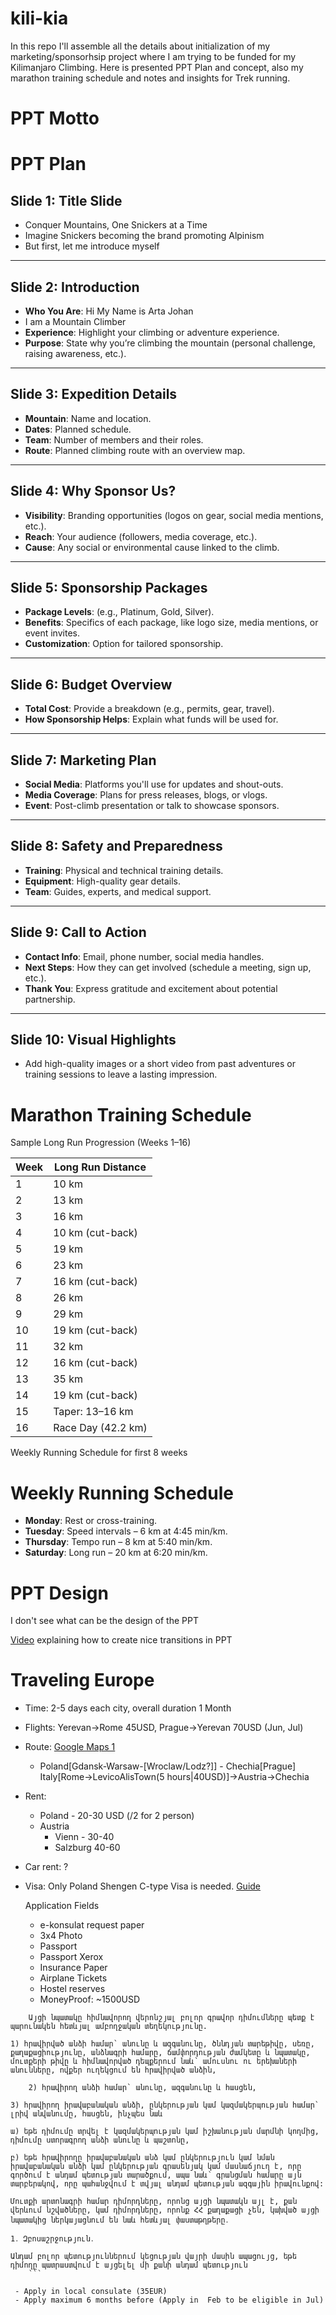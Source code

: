 # kili-kia
In this repo I'll assemble all the details about initialization of my marketing/sponsorhsip project where I am trying to 
be funded for my Kilimanjaro Climbing. Here is presented PPT Plan and concept, also my marathon training schedule and notes and insights for Trek running.

# PPT Motto


# PPT Plan

## Slide 1: Title Slide
- Conquer Mountains, One Snickers at a Time
- Imagine Snickers becoming the brand promoting Alpinism
- But first, let me introduce myself
---

## Slide 2: Introduction
- **Who You Are**: Hi My Name is Arta Johan
- I am a Mountain Climber 
- **Experience**: Highlight your climbing or adventure experience.  
- **Purpose**: State why you’re climbing the mountain (personal challenge, raising awareness, etc.).

---

## Slide 3: Expedition Details
- **Mountain**: Name and location.  
- **Dates**: Planned schedule.  
- **Team**: Number of members and their roles.  
- **Route**: Planned climbing route with an overview map.  

---

## Slide 4: Why Sponsor Us?
- **Visibility**: Branding opportunities (logos on gear, social media mentions, etc.).  
- **Reach**: Your audience (followers, media coverage, etc.).  
- **Cause**: Any social or environmental cause linked to the climb.  

---

## Slide 5: Sponsorship Packages
- **Package Levels**: (e.g., Platinum, Gold, Silver).  
- **Benefits**: Specifics of each package, like logo size, media mentions, or event invites.  
- **Customization**: Option for tailored sponsorship.

---

## Slide 6: Budget Overview
- **Total Cost**: Provide a breakdown (e.g., permits, gear, travel).  
- **How Sponsorship Helps**: Explain what funds will be used for.

---

## Slide 7: Marketing Plan
- **Social Media**: Platforms you'll use for updates and shout-outs.  
- **Media Coverage**: Plans for press releases, blogs, or vlogs.  
- **Event**: Post-climb presentation or talk to showcase sponsors.  

---

## Slide 8: Safety and Preparedness
- **Training**: Physical and technical training details.  
- **Equipment**: High-quality gear details.  
- **Team**: Guides, experts, and medical support.  

---

## Slide 9: Call to Action
- **Contact Info**: Email, phone number, social media handles.  
- **Next Steps**: How they can get involved (schedule a meeting, sign up, etc.).  
- **Thank You**: Express gratitude and excitement about potential partnership.  

---

## Slide 10: Visual Highlights
- Add high-quality images or a short video from past adventures or training sessions to leave a lasting impression.


# Marathon Training Schedule
Sample Long Run Progression (Weeks 1–16)

| Week | Long Run Distance |
|------|-------------------|
| 1    | 10 km             |
| 2    | 13 km             |
| 3    | 16 km             |
| 4    | 10 km (cut-back)  |
| 5    | 19 km             |
| 6    | 23 km             |
| 7    | 16 km (cut-back)  |
| 8    | 26 km             |
| 9    | 29 km             |
| 10   | 19 km (cut-back)  |
| 11   | 32 km             |
| 12   | 16 km (cut-back)  |
| 13   | 35 km             |
| 14   | 19 km (cut-back)  |
| 15   | Taper: 13–16 km   |
| 16   | Race Day (42.2 km)|


Weekly Running Schedule for first 8 weeks

# Weekly Running Schedule

- **Monday**: Rest or cross-training.  
- **Tuesday**: Speed intervals – 6 km at 4:45 min/km.  
- **Thursday**: Tempo run – 8 km at 5:40 min/km.  
- **Saturday**: Long run – 20 km at 6:20 min/km.


# PPT Design
I don't see what can be the design of the PPT 


[Video](https://www.youtube.com/watch?v=RJDpRUKwaNo`) explaining how to create nice transitions in PPT




# Traveling Europe
* Time: 2-5 days each city, overall duration 1 Month
* Flights: Yerevan->Rome 45USD, Prague->Yerevan 70USD (Jun, Jul)
* Route: [Google Maps 1](https://www.google.com/maps/dir/Rome,+Italy/Levico+Terme/Bregenz,+Austria/Hallstatt,+Austria/Salzburg,+Austria/Vienna/Bratislava,+Slovakia/Prague/Warsaw/Gdańsk/@48.2028339,15.5971322,9z/data=!4m62!4m61!1m5!1m1!1s0x13258a111bd74ac3:0x3094f9ab2388100!2m2!1d12.7135121!2d41.9214534!1m5!1m1!1s0x47789935e87299ef:0xea3df95f0281f48c!2m2!1d11.301007!2d46.0116173!1m5!1m1!1s0x479b0d620e6982ef:0xbf6aa7993530ff24!2m2!1d9.74231!2d47.50075!1m5!1m1!1s0x4771366f6e414663:0x16c165596a26c1ad!2m2!1d13.6492617!2d47.5622342!1m5!1m1!1s0x47769adda908d4b1:0xc1e183a1412af73d!2m2!1d13.0448441!2d47.8014154!1m5!1m1!1s0x476d079e5136ca9f:0xfdc2e58a51a25b46!2m2!1d16.3713095!2d48.2080696!1m5!1m1!1s0x476c89360aca6197:0x631f9b82fd884368!2m2!1d17.1077478!2d48.1485965!1m5!1m1!1s0x470b939c0970798b:0x400af0f66164090!2m2!1d14.4378005!2d50.0755381!1m5!1m1!1s0x471ecc669a869f01:0x72f0be2a88ead3fc!2m2!1d21.0122287!2d52.2296756!1m5!1m1!1s0x46fd731c14d4fa6f:0x9bb9fbf163b7be8d!2m2!1d18.6466384!2d54.3520252!3e0?entry=ttu&g_ep=EgoyMDI0MTExOS4yIKXMDSoASAFQAw%3D%3D)
  - Poland[Gdansk-Warsaw-[Wroclaw/Lodz?]] - Chechia[Prague] 
  Italy[Rome->LevicoAlisTown(5 hours|40USD)]->Austria->Chechia
* Rent:
  * Poland - 20-30 USD (/2 for 2 person)
  * Austria
      * Vienn - 30-40
      * Salzburg 40-60
* Car rent: ?
* Visa: Only Poland Shengen C-type Visa is needed. [Guide](https://www.gov.pl/web/hayastan/c--------)

  Application Fields
   * e-konsulat request paper
   * 3x4 Photo
   * Passport
   * Passport Xerox
   * Insurance Paper
   * Airplane Tickets
   * Hostel reserves
   * MoneyProof: ~1500USD
 ```
     Այցի նպատակը հիմնավորող վերոնշյալ բոլոր գրավոր դիմումները պետք է պարունակեն հետևյալ ամբողջական տեղեկությունը.

1) հրավիրված անձի համար` անունը և ազգանունը, ծննդյան տարեթիվը, սեռը, քաղաքացիությունը, անձնագրի համարը, ճամփորդության ժամկետը և նպատակը, մուտքերի թիվը և հիմնավորված դեպքերում նաև՝ ամուսնու ու երեխաների անունները, ովքեր ուղեկցում են հրավիրված անձին,

     2) հրավիրող անձի համար` անունը, ազգանունը և հասցեն,

3) հրավիրող իրավաբանական անձի, ընկերության կամ կազմակերպության համար` լրիվ անվանումը, հասցեն, ինչպես նաև

ա) եթե դիմումը տրվել է կազմակերպության կամ իշխանության մարմնի կողմից, դիմումը ստորագրող անձի անունը և պաշտոնը,

բ) եթե հրավիրողը իրավաբանական անձ կամ ընկերություն կամ նման իրավաբանական անձի կամ ընկերության գրասենյակ կամ մասնաճյուղ է, որը գործում է անդամ պետության տարածքում, ապա նաև՝ գրանցման համարը այն տարբերակով, որը պահանջվում է տվյալ անդամ պետության ազգային իրավունքով:

Մուտքի արտոնագրի համար դիմորդները, որոնց այցի նպատակն այլ է, քան վերևում նշվածները, կամ դիմորդները, որոնք ՀՀ քաղաքացի չեն, կախված այցի նպատակից ներկայացնում են նաև հետևյալ փաստաթղթերը․

1․ Զբոսաշրջություն․

Անդամ բոլոր պետություններում կեցության վայրի մասին ապացույց, եթե դիմողը պատրաստվում է այցելել մի քանի անդամ պետություն
     ```
 
  - Apply in local consulate (35EUR)
  - Apply maximum 6 months before (Apply in  Feb to be eligible in Jul)
